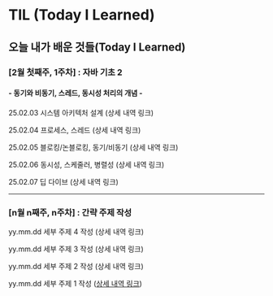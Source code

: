 # TIL (Today I Learned)

## 오늘 내가 배운 것들(Today I Learned)

### [2월 첫째주, 1주차] : 자바 기초 2
#### - 동기와 비동기, 스레드, 동시성 처리의 개념 -

25.02.03 시스템 아키텍처 설계 (상세 내역 링크)

25.02.04 프로세스, 스레드 (상세 내역 링크)

25.02.05 블로킹/논블로킹, 동기/비동기 (상세 내역 링크)

25.02.06 동시성, 스케줄러, 병렬성 (상세 내역 링크)

25.02.07 딥 다이브 (상세 내역 링크)

---

### [n월 n째주, n주차] : 간략 주제 작성 

yy.mm.dd 세부 주제 4 작성 (상세 내역 링크)

yy.mm.dd 세부 주제 3 작성 (상세 내역 링크)

yy.mm.dd 세부 주제 2 작성 (상세 내역 링크)

yy.mm.dd 세부 주제 1 작성 ([상세 내역 링크](https://github.com/kakao-cloud-edu-5/til-template/blob/main/Jan/yyyy-mm-dd))
